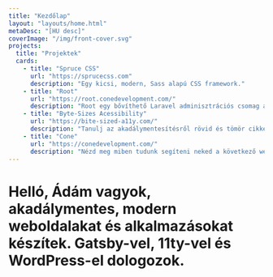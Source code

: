 ```yaml
---
title: "Kezdőlap"
layout: "layouts/home.html"
metaDesc: "[HU desc]"
coverImage: "/img/front-cover.svg"
projects:
  title: "Projektek"
  cards:
    - title: "Spruce CSS"
      url: "https://sprucecss.com"
      description: "Egy kicsi, modern, Sass alapú CSS framework."
    - title: "Root"
      url: "https://root.conedevelopment.com/"
      description: "Root egy bővíthető Laravel adminisztrációs csomag applikációkhoz."
    - title: "Byte-Sizes Acessibility"
      url: "https://bite-sized-a11y.com/"
      description: "Tanulj az akadálymentesítésről rövid és tömör cikkek segítségével (kevesebb, mint 150 szóban)."
    - title: "Cone"
      url: "https://conedevelopment.com/"
      description: "Nézd meg miben tudunk segíteni neked a következő webalapú projekted elkészítésében."
---
```


# Helló, Ádám vagyok, **akadálymentes, modern weboldalakat és alkalmazásokat készítek.** Gatsby-vel, 11ty-vel és WordPress-el dologozok.
